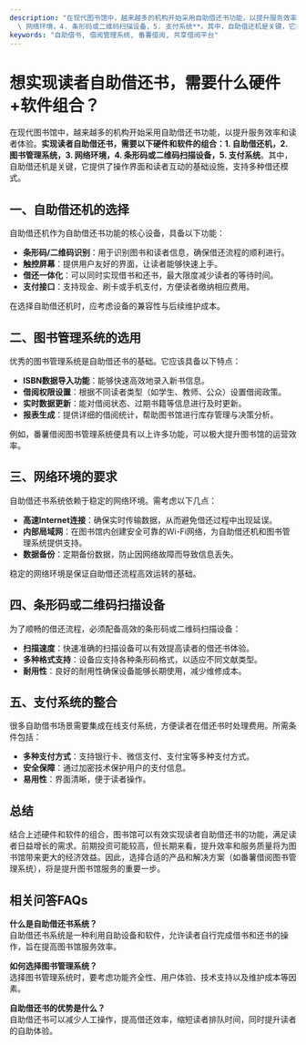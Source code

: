 ```yaml
---
description: "在现代图书馆中，越来越多的机构开始采用自助借还书功能，以提升服务效率和读者体验。**实现读者自助借还书，需要以下硬件和软件的组合：1. 自助借还机，2. 图书管理系统，3.\
  \ 网络环境，4. 条形码或二维码扫描设备，5. 支付系统**。其中，自助借还机是关键，它提供了操作界面和读者互动的基础设施，支持多种借还模式。"
keywords: "自助借书, 借阅管理系统, 番薯借阅, 共享借阅平台"
---
```

# 想实现读者自助借还书，需要什么硬件+软件组合？

在现代图书馆中，越来越多的机构开始采用自助借还书功能，以提升服务效率和读者体验。**实现读者自助借还书，需要以下硬件和软件的组合：1. 自助借还机，2. 图书管理系统，3. 网络环境，4. 条形码或二维码扫描设备，5. 支付系统**。其中，自助借还机是关键，它提供了操作界面和读者互动的基础设施，支持多种借还模式。

## **一、自助借还机的选择**

自助借还机作为自助借还书功能的核心设备，具备以下功能：

- **条形码/二维码识别**：用于识别图书和读者信息，确保借还流程的顺利进行。
- **触控屏幕**：提供用户友好的界面，让读者能够快速上手。
- **借还一体化**：可以同时实现借书和还书，最大限度减少读者的等待时间。
- **支付接口**：支持现金、刷卡或手机支付，方便读者缴纳相应费用。

在选择自助借还机时，应考虑设备的兼容性与后续维护成本。

## **二、图书管理系统的选用**

优秀的图书管理系统是自助借还书的基础。它应该具备以下特点：

- **ISBN数据导入功能**：能够快速高效地录入新书信息。
- **借阅权限设置**：根据不同读者类型（如学生、教师、公众）设置借阅政策。
- **实时数据更新**：能对借阅状态、过期书籍等信息进行及时更新。
- **报表生成**：提供详细的借阅统计，帮助图书馆进行库存管理与决策分析。

例如，番薯借阅图书管理系统便具有以上许多功能，可以极大提升图书馆的运营效率。

## **三、网络环境的要求**

自助借还书系统依赖于稳定的网络环境。需考虑以下几点：

- **高速Internet连接**：确保实时传输数据，从而避免借还过程中出现延误。
- **内部局域网**：在图书馆内创建安全可靠的Wi-Fi网络，为自助借还机和图书管理系统提供支持。
- **数据备份**：定期备份数据，防止因网络故障而导致信息丢失。

稳定的网络环境是保证自助借还流程高效运转的基础。

## **四、条形码或二维码扫描设备**

为了顺畅的借还流程，必须配备高效的条形码或二维码扫描设备：

- **扫描速度**：快速准确的扫描设备可以有效提高读者的借还书体验。
- **多种格式支持**：设备应支持各种条形码格式，以适应不同文献类型。
- **耐用性**：良好的耐用性确保设备能够长期使用，减少维修成本。

## **五、支付系统的整合**

很多自助借书场景需要集成在线支付系统，方便读者在借还书时处理费用。所需条件包括：

- **多种支付方式**：支持银行卡、微信支付、支付宝等多种支付方式。
- **安全保障**：通过加密技术保护用户的支付信息。
- **易用性**：界面清晰，便于读者操作。

## 总结

结合上述硬件和软件的组合，图书馆可以有效实现读者自助借还书的功能，满足读者日益增长的需求。前期投资可能较高，但长期来看，提升效率和服务质量将为图书馆带来更大的经济效益。因此，选择合适的产品和解决方案（如番薯借阅图书管理系统），将是提升图书馆服务的重要一步。

## 相关问答FAQs

**什么是自助借还书系统？**  
自助借还书系统是一种利用自助设备和软件，允许读者自行完成借书和还书的操作，旨在提高图书馆服务效率。

**如何选择图书管理系统？**  
选择图书管理系统时，要考虑功能齐全性、用户体验、技术支持以及维护成本等因素。

**自助借还书的优势是什么？**  
自助借还书可以减少人工操作，提高借还效率，缩短读者排队时间，同时提升读者的自助体验。
